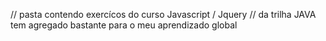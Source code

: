 // pasta contendo exercícos do curso Javascript / Jquery 
// da trilha JAVA tem agregado bastante para o meu aprendizado global
